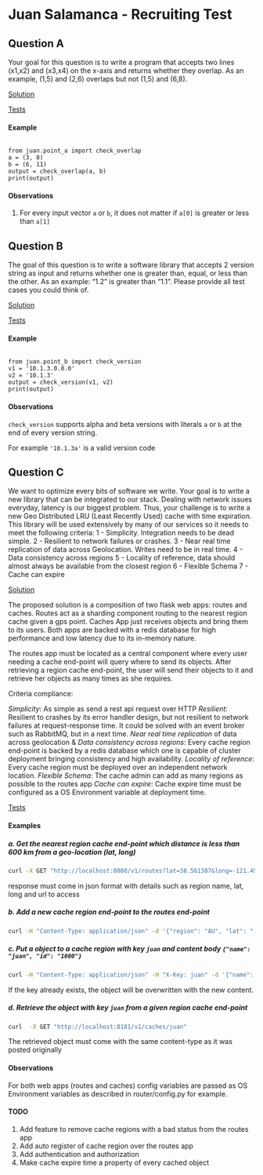 # Juan Salamanca - Recruiting Test


## Question A
Your goal for this question is to write a program that accepts two lines (x1,x2) and (x3,x4) on the x-axis and returns whether they overlap. As an example, (1,5) and (2,6) overlaps but not (1,5) and (6,8).

[Solution](/juan/point_a.py)

[Tests](/test/tests_for_point_a.py)

#### Example

```python3

from juan.point_a import check_overlap
a = (3, 8)
b = (6, 11)
output = check_overlap(a, b)
print(output)

```

#### Observations
1. For every input vector `a` or `b`, it does not matter if `a[0]` is greater or less than `a[1]`


## Question B
The goal of this question is to write a software library that accepts 2 version string as input and returns whether one is greater than, equal, or less than the other. As an example: “1.2” is greater than “1.1”. Please provide all test cases you could think of.

[Solution](/juan/point_b.py)

[Tests](/test/tests_for_point_b.py)


#### Example

```python3

from juan.point_b import check_version
v1 = '10.1.3.0.0.0'
v2 = '10.1.3'
output = check_version(v1, v2)
print(output)

```


#### Observations
`check_version` supports alpha and beta versions with literals `a` or `b` at the end of every version string.

For example `'10.1.3a'` is a valid version code



## Question C
We want to optimize every bits of software we write. Your goal is to write a new library that can be integrated to our stack. Dealing with network issues everyday, latency is our biggest problem. Thus, your challenge is to write a new Geo Distributed LRU (Least Recently Used) cache with time expiration. This library will be used extensively by many of our services so it needs to meet the following criteria:
1 - Simplicity. Integration needs to be dead simple.
2 - Resilient to network failures or crashes.
3 - Near real time replication of data across Geolocation. Writes need to be in real time. 
4 - Data consistency across regions
5 - Locality of reference, data should almost always be available from the closest region 
6 - Flexible Schema
7 - Cache can expire

[Solution](/juan/point_c/)

The proposed solution is a composition of two flask web apps: routes and caches.
Routes act as a sharding component routing to the nearest region cache given a gps point.
Caches App just receives objects and bring them to its users.
Both apps are backed with a redis database for high performance and low latency due to its in-memory nature.

The routes app must be located as a central component where every user needing a cache end-point will query where to send its objects.
After retrieving a region cache end-point, the user will send their objects to it and retrieve her objects as many times as she requires.

Criteria compliance:

*Simplicity*: As simple as send a rest api request over HTTP
*Resilient*: Resilient to crashes by its error handler design, but not resilient to network failures at request-response time. It could be solved with an event broker such as RabbitMQ, but in a next time.
*Near real time replication* of data across geolocation  & *Data consistency across regions*: Every cache region end-point is backed by a redis database which one is capable of cluster deployment bringing consistency and high availability.
*Locality of reference*: Every cache region must be deployed over an independent network location.
*Flexible Schema*: The cache admin can add as many regions as possible to the routes app
*Cache can expire*: Cache expire time must be configured as a OS Environment variable at deployment time.



[Tests](/test/tests_for_point_c.py)

#### Examples

##### a. Get the nearest region cache end-point which distance is less than 600 km from a geo-location (lat, long)
```bash
curl -X GET "http://localhost:8080/v1/routes?lat=38.561387&long=-121.498287&radius=600&unit=km"
```
response must come in json format with details such as region name, lat, long and url to access


##### b. Add a new cache region end-point to the routes end-point
```bash
curl -H "Content-Type: application/json" -d '{"region": "AU", "lat": "-37.810745", "long": "144.965207", "url": "http://au.mycompany.com/v1/caches"}' -X POST "http://localhost:8080/v1/routes"
```

##### c. Put a object to a cache region with key `juan` and content body `{"name": "juan", "id": "1000"}`
```bash
curl -H "Content-Type: application/json" -H "X-Key: juan" -d '{"name": "juan", "id": "1000"}' -X POST "http://localhost:8181/v1/caches"
```
If the key already exists, the object will be overwritten with the new content.


##### d. Retrieve the object with key `juan` from a given region cache end-point
```bash
curl  -X GET "http://localhost:8181/v1/caches/juan"
```
The retrieved object must come with the same content-type as it was posted originally

#### Observations
For both web apps (routes and caches) config variables are passed as OS Environment variables as described in router/config.py for example.


#### TODO
1. Add feature to remove cache regions with a bad status from the routes app
1. Add auto register of cache region over the routes app
1. Add authentication and authorization
1. Make cache expire time a property of every cached object
